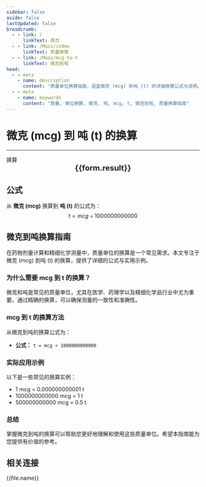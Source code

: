 ```yaml
---
sidebar: false
aside: false
lastUpdated: false
breadcrumb:
  - - link: /
      linkText: 首页
  - - link: /Mass/index
      linkText: 质量换算
  - - link: /Mass/mcg-to-t
      linkText: 微克到吨
head:
  - - meta
    - name: description
      content: "质量单位换算指南，涵盖微克 (mcg) 到吨 (t) 的详细换算公式与说明。"
  - - meta
    - name: keywords
      content: "质量, 单位换算, 微克, 吨, mcg, t, 微克到吨, 质量换算指南"
---
```

# 微克 (mcg) 到 吨 (t) 的换算
---
<script setup>
import { onMounted, reactive, inject, ref } from 'vue'
import { NButton, NForm, NFormItem, NInput, NInputNumber, NSelect, NCard, useMessage,NGrid ,NGi } from 'naive-ui'
import { defineClientComponent } from 'vitepress'
import { Mass } from '../../files';

const convert = inject('convert')

const form = reactive({
  number: null,
  result: '',
})

const convertHandler = () => {
  if (form.number !== null && !isNaN(form.number)) {
    const convertedValue = parseFloat(form.number) / 1000000000000
    form.result = `${form.number}mcg = ${convertedValue.toFixed(12)}t`
  } else {
    form.result = '请输入有效的数值。'
  }
}
</script>

<n-form size="large" :model="form">
  <n-form-item label="微克 (mcg)">
    <n-input-number v-model:value="form.number" placeholder="输入微克" style="width: 100%" />
  </n-form-item>
  <n-form-item>
    <n-button type="info" @click="convertHandler" block>换算</n-button>
  </n-form-item>
</n-form>

<n-card  embedded :bordered="false" hoverable>
  <div  style="text-align:center;font-size:20px;">
    <strong>{{form.result}}</strong>
  </div>
</n-card>

## 公式

从 **微克 (mcg)** 换算到 **吨 (t)** 的公式为：
$$ t = mcg \div 1000000000000 $$

## 微克到吨换算指南

在药物剂量计算和精细化学测量中，质量单位的换算是一个常见需求。本文专注于微克 (mcg) 到吨 (t) 的换算，提供了详细的公式与实用示例。

### 为什么需要 mcg 到 t 的换算？

微克和吨是常见的质量单位，尤其在医学、药理学以及精细化学品行业中尤为重要。通过精确的换算，可以确保测量的一致性和准确性。

### mcg 到 t 的换算方法

从微克到吨的换算公式为：

- **公式：** `t = mcg ÷ 1000000000000`

### 实际应用示例

以下是一些常见的换算实例：

- 1 mcg = 0.000000000001 t
- 1000000000000 mcg = 1 t
- 500000000000 mcg = 0.5 t

### 总结

掌握微克到吨的换算可以帮助您更好地理解和使用这些质量单位。希望本指南能为您提供有价值的参考。

## 相关连接
<n-grid x-gap="12" :cols="2">
  <n-gi v-for="(file, index) in Mass" :key="index">
    <n-button
      text
      tag="a"
      :href="file.path"
      type="info"
    >
      {{file.name}}
    </n-button>
  </n-gi>
</n-grid>